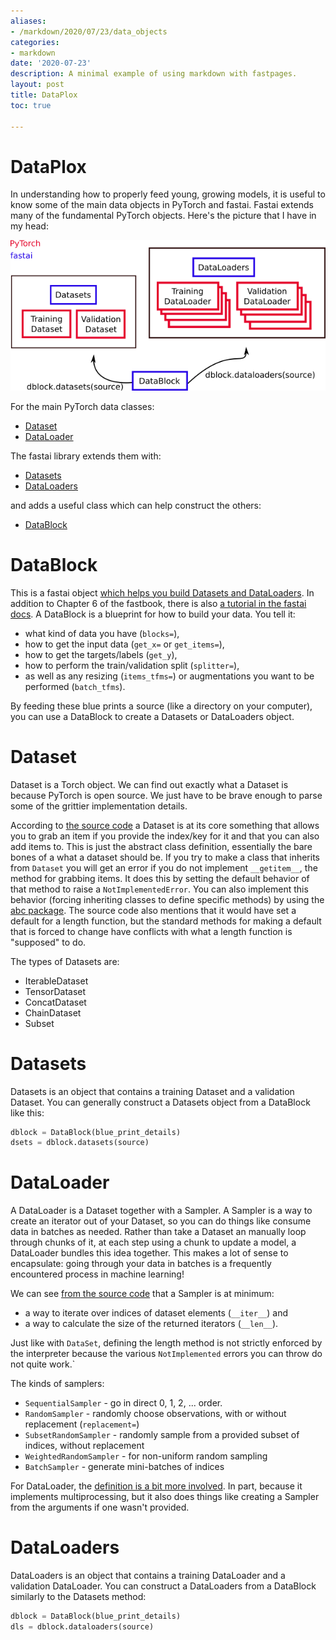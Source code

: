 ```yaml
---
aliases:
- /markdown/2020/07/23/data_objects
categories:
- markdown
date: '2020-07-23'
description: A minimal example of using markdown with fastpages.
layout: post
title: DataPlox
toc: true

---
```


# DataPlox

In understanding how to properly feed young, growing models, it is useful to know some of the main data objects in PyTorch and fastai. Fastai extends many of the fundamental PyTorch objects. Here's the picture that I have in my head:

![The relationships between important data objects.](images/dataobjects.png)

For the main PyTorch data classes:

* [Dataset](https://pytorch.org/docs/stable/data.html#torch.utils.data.Dataset)
* [DataLoader](https://pytorch.org/docs/stable/data.html#torch.utils.data.DataLoader)

The fastai library extends them with:

* [Datasets](http://dev.fast.ai/data.core#Datasets)
* [DataLoaders](https://dev.fast.ai/data.core#DataLoaders)

and adds a useful class which can help construct the others:

* [DataBlock](http://dev.fast.ai/data.block#DataBlock)

# DataBlock

This is a fastai object [which helps you build Datasets and DataLoaders](http://dev.fast.ai/data.block). In addition to Chapter 6 of the fastbook, there is also [a tutorial in the fastai docs](http://dev.fast.ai/tutorial.datablock). A DataBlock is a blueprint for how to build your data. You tell it:

* what kind of data you have (`blocks=`),
* how to get the input data (`get_x=` or `get_items=`),
* how to get the targets/labels (`get_y`),
* how to perform the train/validation split (`splitter=`),
* as well as any resizing (`items_tfms=`) or augmentations you want to be performed (`batch_tfms`).

By feeding these blue prints a source (like a directory on your computer), you can use a DataBlock to create a Datasets or DataLoaders object.

# Dataset

Dataset is a Torch object. We can find out exactly what a Dataset is because PyTorch is open source. We just have to be brave enough to parse some of the grittier implementation details.

According to [the source code](https://pytorch.org/docs/stable/_modules/torch/utils/data/dataset.html#Dataset) a Dataset is at its core something that allows you to grab an item if you provide the index/key for it and that you can also add items to. This is just the abstract class definition, essentially the bare bones of a what a dataset should be. If you try to make a class that inherits from `Dataset` you will get an error if you do not implement `__getitem__`, the method for grabbing items. It does this by setting the default behavior of that method to raise a `NotImplementedError`. You can also implement this behavior (forcing inheriting classes to define specific methods) by using the [abc package](https://docs.python.org/3/library/abc.html). The source code also mentions that it would have set a default for a length function, but the standard methods for making a default that is forced to change have conflicts with what a length function is "supposed" to do.

The types of Datasets are:

* IterableDataset
* TensorDataset
* ConcatDataset
* ChainDataset
* Subset

# Datasets

Datasets is an object that contains a training Dataset and a validation Dataset. You can generally construct a Datasets object from a DataBlock like this:

```python
dblock = DataBlock(blue_print_details)
dsets = dblock.datasets(source)
```

# DataLoader

A DataLoader is a Dataset together with a Sampler. A Sampler is a way to create an iterator out of your Dataset, so you can do things like consume data in batches as needed. Rather than take a Dataset an manually loop through chunks of it, at each step using a chunk to update a model, a DataLoader bundles this idea together. This makes a lot of sense to encapsulate: going through your data in batches is a frequently encountered process in machine learning!

We can see [from the source code](https://pytorch.org/docs/stable/_modules/torch/utils/data/sampler.html#Sampler) that a Sampler is at minimum:

* a way to iterate over indices of dataset elements (`__iter__`) and
* a way to calculate the size of the returned iterators (`__len__`).

Just like with `DataSet`, defining the length method is not strictly enforced by the interpreter because the various `NotImplemented` errors you can throw do not quite work.`

The kinds of samplers:

* `SequentialSampler` - go in direct 0, 1, 2, ... order.
* `RandomSampler` - randomly choose observations, with or without replacement (`replacement=`)
* `SubsetRandomSampler` - randomly sample from a provided subset of indices, without replacement
* `WeightedRandomSampler` - for non-uniform random sampling
* `BatchSampler` - generate mini-batches of indices

For DataLoader, the [definition is a bit more involved](https://pytorch.org/docs/stable/_modules/torch/utils/data/dataloader.html#DataLoader). In part, because it implements multiprocessing, but it also does things like creating a Sampler from the arguments if one wasn't provided.

# DataLoaders

DataLoaders is an object that contains a training DataLoader and a validation DataLoader. You can construct a DataLoaders from a DataBlock similarly to the Datasets method:

```python
dblock = DataBlock(blue_print_details)
dls = dblock.dataloaders(source)
```
